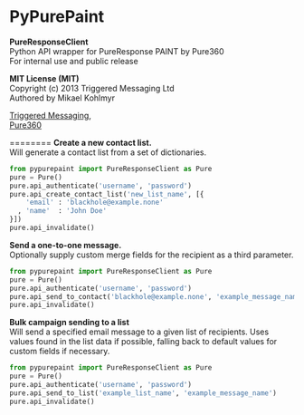PyPurePaint
========
**PureResponseClient**  
Python API wrapper for PureResponse PAINT by Pure360  
For internal use and public release  

**MIT License (MIT)**  
Copyright (c) 2013 Triggered Messaging Ltd  
Authored by Mikael Kohlmyr  

[Triggered Messaging](http://triggeredmessaging.com),  
[Pure360](http://www.pure360.com/)

========
**Create a new contact list.**  
Will generate a contact list from a set of dictionaries.
```python
from pypurepaint import PureResponseClient as Pure
pure = Pure()
pure.api_authenticate('username', 'password')
pure.api_create_contact_list('new_list_name', [{
    'email' : 'blackhole@example.none'
  , 'name'  : 'John Doe'
}])
pure.api_invalidate()
```

**Send a one-to-one message.**  
Optionally supply custom merge fields for the recipient as a third parameter.
```python
from pypurepaint import PureResponseClient as Pure
pure = Pure()
pure.api_authenticate('username', 'password')
pure.api_send_to_contact('blackhole@example.none', 'example_message_name')
pure.api_invalidate()
```

**Bulk campaign sending to a list**  
Will send a specified email message to a given list of recipients. Uses values found in the list data if possible, falling back to default values for custom fields if necessary.
```python
from pypurepaint import PureResponseClient as Pure
pure = Pure()
pure.api_authenticate('username', 'password')
pure.api_send_to_list('example_list_name', 'example_message_name')
pure.api_invalidate()
```
